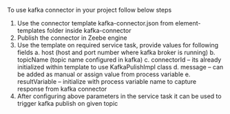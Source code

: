 To use kafka connector in your project follow below steps

1.	Use the connector template kafka-connector.json from element-templates folder inside kafka-connector
2.	Publish the connector in Zeebe engine
3.	Use the template on required service task, provide values for following fields
	a.	host (host and port number where kafka broker is running)
	b.	topicName (topic name configured in kafka)
	c.	connectorId – its already initialized within template to use KafkaPulishImpl class
	d.	message – can be added as manual or assign value from process variable 
e.	resultVariable – initialize with process variable name to capture response from kafka connector
4.	After configuring above parameters in the service task it can be used to trigger kafka publish on given topic

